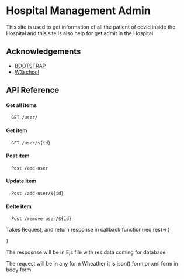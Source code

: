 
# Hospital Management Admin

This site is used to get information of all the patient of covid inside the Hospital and this site is also help for get admit in the Hospital


## Acknowledgements

 - [BOOTSTRAP](https://getbootstrap.com/)
 - [W3school](https://www.w3schools.com/)
 

  
## API Reference

#### Get all items

```http
  GET /user/
```


#### Get item

```http
  GET /user/${id}
```
#### Post item

```http
  Post /add-user
```
#### Update item

```http
  Post /add-user/${id}
```

#### Delte item

```http
  Post /remove-user/${id}
```

Takes Request, and return response in callback function(req,res)=>{

}

The resposnse will be in Ejs file with res.data coming for database

The request will be in any form Wheather it is json() form or xml form in body form.

  